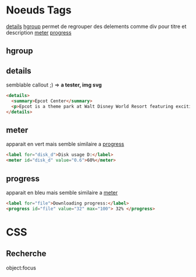 
# Noeuds Tags
[details](https://github.com/arbph-dev/Laravel-discovery/blob/main/methodes/docs/html/Notes.md#details)
[hgroup](https://github.com/arbph-dev/Laravel-discovery/blob/main/methodes/docs/html/Notes.md#hgroup)
permet de regrouper des delements comme div pour titre et description
[meter](https://github.com/arbph-dev/Laravel-discovery/blob/main/methodes/docs/html/Notes.md#meter)
[progress](https://github.com/arbph-dev/Laravel-discovery/blob/main/methodes/docs/html/Notes.md#progress)

## hgroup



## details
semblable callout ;) => **a tester, img svg**
```html
<details>
  <summary>Epcot Center</summary>
  <p>Epcot is a theme park at Walt Disney World Resort featuring exciting attractions, international pavilions, award-winning fireworks and seasonal special events.</p>
</details>
```

## meter
apparait en vert mais semble similaire a [progress](https://github.com/arbph-dev/Laravel-discovery/blob/main/methodes/docs/html/Notes.md#progress)
```html
<label for="disk_d">Disk usage D:</label>
<meter id="disk_d" value="0.6">60%</meter>
```
## progress 
apparait en bleu mais semble similaire a [meter](https://github.com/arbph-dev/Laravel-discovery/blob/main/methodes/docs/html/Notes.md#meter)
```html
<label for="file">Downloading progress:</label>
<progress id="file" value="32" max="100"> 32% </progress>
```



# CSS
## Recherche 
object:focus


